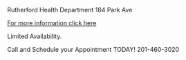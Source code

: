 Rutherford Health Department 184 Park Ave

[For more information click here](/departments/health/2023/08/28/blood-screening)

Limited Availability.

Call and Schedule your Appointment TODAY! 201-460-3020

